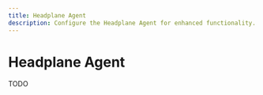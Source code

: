 ```yaml
---
title: Headplane Agent
description: Configure the Headplane Agent for enhanced functionality.
---
```


# Headplane Agent
TODO
